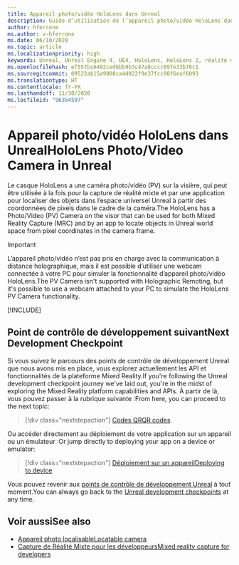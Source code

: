 ```yaml
---
title: Appareil photo/vidéo HoloLens dans Unreal
description: Guide d’utilisation de l’appareil photo/vidéo HoloLens dans Unreal
author: hferrone
ms.author: v-hferrone
ms.date: 06/10/2020
ms.topic: article
ms.localizationpriority: high
keywords: Unreal, Unreal Engine 4, UE4, HoloLens, HoloLens 2, réalité mixte, développement, fonctionnalités, documentation, guides, hologrammes, caméra, caméra photo/vidéo, capture de réalité mixte, casque de réalité mixte, casque windows mixed reality, casque de réalité virtuelle
ms.openlocfilehash: ef557bc6492ced6bb9b3c47a8cccc897e33b76c1
ms.sourcegitcommit: 09522ab15a9008ca4d022f9e37fcc98f6eaf6093
ms.translationtype: HT
ms.contentlocale: fr-FR
ms.lasthandoff: 11/30/2020
ms.locfileid: "96354597"
---
```

# <a name="hololens-photovideo-camera-in-unreal"></a><span data-ttu-id="8d747-104">Appareil photo/vidéo HoloLens dans Unreal</span><span class="sxs-lookup"><span data-stu-id="8d747-104">HoloLens Photo/Video Camera in Unreal</span></span>

<span data-ttu-id="8d747-105">Le casque HoloLens a une caméra photo/vidéo (PV) sur la visière, qui peut être utilisée à la fois pour la capture de réalité mixte et par une application pour localiser des objets dans l’espace universel Unreal à partir des coordonnées de pixels dans le cadre de la caméra.</span><span class="sxs-lookup"><span data-stu-id="8d747-105">The HoloLens has a Photo/Video (PV) Camera on the visor that can be used for both Mixed Reality Capture (MRC) and by an app to locate objects in Unreal world space from pixel coordinates in the camera frame.</span></span>

> [!IMPORTANT]
> <span data-ttu-id="8d747-106">L’appareil photo/vidéo n’est pas pris en charge avec la communication à distance holographique, mais il est possible d’utiliser une webcam connectée à votre PC pour simuler la fonctionnalité d’appareil photo/vidéo HoloLens.</span><span class="sxs-lookup"><span data-stu-id="8d747-106">The PV Camera isn't supported with Holographic Remoting, but it's possible to use a webcam attached to your PC to simulate the HoloLens PV Camera functionality.</span></span>

[!INCLUDE[](includes/tabs-pv-camera.md)]

## <a name="next-development-checkpoint"></a><span data-ttu-id="8d747-107">Point de contrôle de développement suivant</span><span class="sxs-lookup"><span data-stu-id="8d747-107">Next Development Checkpoint</span></span>

<span data-ttu-id="8d747-108">Si vous suivez le parcours des points de contrôle de développement Unreal que nous avons mis en place, vous explorez actuellement les API et fonctionnalités de la plateforme Mixed Reality.</span><span class="sxs-lookup"><span data-stu-id="8d747-108">If you're following the Unreal development checkpoint journey we've laid out, you're in the midst of exploring the Mixed Reality platform capabilities and APIs.</span></span> <span data-ttu-id="8d747-109">À partir de là, vous pouvez passer à la rubrique suivante :</span><span class="sxs-lookup"><span data-stu-id="8d747-109">From here, you can proceed to the next topic:</span></span>

> [!div class="nextstepaction"]
> [<span data-ttu-id="8d747-110">Codes QR</span><span class="sxs-lookup"><span data-stu-id="8d747-110">QR codes</span></span>](unreal-qr-codes.md)

<span data-ttu-id="8d747-111">Ou accéder directement au déploiement de votre application sur un appareil ou un émulateur :</span><span class="sxs-lookup"><span data-stu-id="8d747-111">Or jump directly to deploying your app on a device or emulator:</span></span>

> [!div class="nextstepaction"]
> [<span data-ttu-id="8d747-112">Déploiement sur un appareil</span><span class="sxs-lookup"><span data-stu-id="8d747-112">Deploying to device</span></span>](unreal-deploying.md)

<span data-ttu-id="8d747-113">Vous pouvez revenir aux [points de contrôle de développement Unreal](unreal-development-overview.md#3-platform-capabilities-and-apis) à tout moment.</span><span class="sxs-lookup"><span data-stu-id="8d747-113">You can always go back to the [Unreal development checkpoints](unreal-development-overview.md#3-platform-capabilities-and-apis) at any time.</span></span>

## <a name="see-also"></a><span data-ttu-id="8d747-114">Voir aussi</span><span class="sxs-lookup"><span data-stu-id="8d747-114">See also</span></span>
* [<span data-ttu-id="8d747-115">Appareil photo localisable</span><span class="sxs-lookup"><span data-stu-id="8d747-115">Locatable camera</span></span>](../platform-capabilities-and-apis/locatable-camera.md)
* [<span data-ttu-id="8d747-116">Capture de Réalité Mixte pour les développeurs</span><span class="sxs-lookup"><span data-stu-id="8d747-116">Mixed reality capture for developers</span></span>](../platform-capabilities-and-apis/mixed-reality-capture-for-developers.md)
